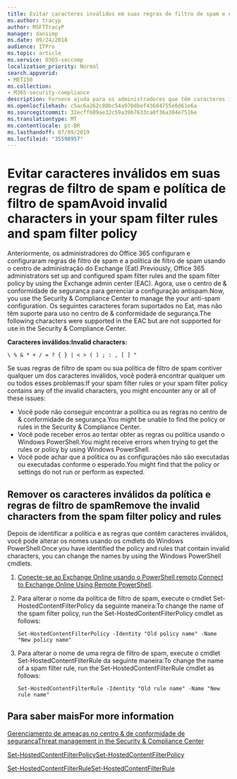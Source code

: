 ```yaml
---
title: Evitar caracteres inválidos em suas regras de filtro de spam e na política de filtro de spam
ms.author: tracyp
author: MSFTTracyP
manager: dansimp
ms.date: 09/24/2018
audience: ITPro
ms.topic: article
ms.service: O365-seccomp
localization_priority: Normal
search.appverid:
- MET150
ms.collection:
- M365-security-compliance
description: Fornece ajuda para os administradores que têm caracteres inválidos na configuração antispam e estão em problemas ao tentar usar o centro de conformidade &amp; de segurança.
ms.openlocfilehash: c5ac6a262c80bc54a970dbef43684755e6d61e6a
ms.sourcegitcommit: 32ecff689ae32c59a39b7633ca0f36a304e7516e
ms.translationtype: MT
ms.contentlocale: pt-BR
ms.lasthandoff: 07/09/2019
ms.locfileid: "35598957"
---
```

# <a name="avoid-invalid-characters-in-your-spam-filter-rules-and-spam-filter-policy"></a><span data-ttu-id="a03b1-103">Evitar caracteres inválidos em suas regras de filtro de spam e política de filtro de spam</span><span class="sxs-lookup"><span data-stu-id="a03b1-103">Avoid invalid characters in your spam filter rules and spam filter policy</span></span> 

<span data-ttu-id="a03b1-104">Anteriormente, os administradores do Office 365 configuram e configuraram regras de filtro de spam e a política de filtro de spam usando o centro de administração do Exchange (Eat).</span><span class="sxs-lookup"><span data-stu-id="a03b1-104">Previously, Office 365 administrators set up and configured spam filter rules and the spam filter policy by using the Exchange admin center (EAC).</span></span> <span data-ttu-id="a03b1-105">Agora, use o centro de &amp; conformidade de segurança para gerenciar a configuração antispam.</span><span class="sxs-lookup"><span data-stu-id="a03b1-105">Now, you use the Security &amp; Compliance Center to manage the your anti-spam configuration.</span></span> <span data-ttu-id="a03b1-106">Os seguintes caracteres foram suportados no Eat, mas não têm suporte para uso no centro de &amp; conformidade de segurança.</span><span class="sxs-lookup"><span data-stu-id="a03b1-106">The following characters were supported in the EAC but are not supported for use in the Security &amp; Compliance Center.</span></span>  

<span data-ttu-id="a03b1-107">**Caracteres inválidos:**</span><span class="sxs-lookup"><span data-stu-id="a03b1-107">**Invalid characters:**</span></span>
  
```\ % & * + / = ? { } | < > ( ) ; : , [ ] "```

<span data-ttu-id="a03b1-108">Se suas regras de filtro de spam ou sua política de filtro de spam contiver qualquer um dos caracteres inválidos, você poderá encontrar qualquer um ou todos esses problemas:</span><span class="sxs-lookup"><span data-stu-id="a03b1-108">If your spam filter rules or your spam filter policy contains any of the invalid characters, you might encounter any or all of these issues:</span></span>
- <span data-ttu-id="a03b1-109">Você pode não conseguir encontrar a política ou as regras no centro de &amp; conformidade de segurança.</span><span class="sxs-lookup"><span data-stu-id="a03b1-109">You might be unable to find the policy or rules in the Security &amp; Compliance Center.</span></span>
- <span data-ttu-id="a03b1-110">Você pode receber erros ao tentar obter as regras ou política usando o Windows PowerShell.</span><span class="sxs-lookup"><span data-stu-id="a03b1-110">You might receive errors when trying to get the rules or policy by using Windows PowerShell.</span></span>
- <span data-ttu-id="a03b1-111">Você pode achar que a política ou as configurações não são executadas ou executadas conforme o esperado.</span><span class="sxs-lookup"><span data-stu-id="a03b1-111">You might find that the policy or settings do not run or perform as expected.</span></span>

## <a name="remove-the-invalid-characters-from-the-spam-filter-policy-and-rules"></a><span data-ttu-id="a03b1-112">Remover os caracteres inválidos da política e regras de filtro de spam</span><span class="sxs-lookup"><span data-stu-id="a03b1-112">Remove the invalid characters from the spam filter policy and rules</span></span>

<span data-ttu-id="a03b1-113">Depois de identificar a política e as regras que contêm caracteres inválidos, você pode alterar os nomes usando os cmdlets do Windows PowerShell.</span><span class="sxs-lookup"><span data-stu-id="a03b1-113">Once you have identified the policy and rules that contain invalid characters, you can change the names by using the Windows PowerShell cmdlets.</span></span> 

1. <span data-ttu-id="a03b1-114">[Conecte-se ao Exchange Online usando o PowerShell remoto](https://docs.microsoft.com/powershell/exchange/exchange-online/connect-to-exchange-online-powershell/connect-to-exchange-online-powershell?view=exchange-ps).</span><span class="sxs-lookup"><span data-stu-id="a03b1-114">[Connect to Exchange Online Using Remote PowerShell](https://docs.microsoft.com/powershell/exchange/exchange-online/connect-to-exchange-online-powershell/connect-to-exchange-online-powershell?view=exchange-ps).</span></span>
    
2. <span data-ttu-id="a03b1-115">Para alterar o nome da política de filtro de spam, execute o cmdlet Set-HostedContentFilterPolicy da seguinte maneira:</span><span class="sxs-lookup"><span data-stu-id="a03b1-115">To change the name of the spam filter policy, run the Set-HostedContentFilterPolicy cmdlet as follows:</span></span>
    
    ```
    Set-HostedContentFilterPolicy -Identity "Old policy name" -Name "New policy name"
    ```  

3. <span data-ttu-id="a03b1-116">Para alterar o nome de uma regra de filtro de spam, execute o cmdlet Set-HostedContentFilterRule da seguinte maneira:</span><span class="sxs-lookup"><span data-stu-id="a03b1-116">To change the name of a spam filter rule, run the Set-HostedContentFilterRule cmdlet as follows:</span></span>
    
    ```
    Set-HostedContentFilterRule -Identity "Old rule name" -Name "New rule name"
    ```  

  
 ## <a name="for-more-information"></a><span data-ttu-id="a03b1-117">Para saber mais</span><span class="sxs-lookup"><span data-stu-id="a03b1-117">For more information</span></span>

[<span data-ttu-id="a03b1-118">Gerenciamento de ameaças no centro &amp; de conformidade de segurança</span><span class="sxs-lookup"><span data-stu-id="a03b1-118">Threat management in the Security &amp; Compliance Center</span></span>](threat-management.md)
  
[<span data-ttu-id="a03b1-119">Set-HostedContentFilterPolicy</span><span class="sxs-lookup"><span data-stu-id="a03b1-119">Set-HostedContentFilterPolicy</span></span>](https://docs.microsoft.com/powershell/module/exchange/antispam-antimalware/set-hostedcontentfilterpolicy?view=exchange-ps)

[<span data-ttu-id="a03b1-120">Set-HostedContentFilterRule</span><span class="sxs-lookup"><span data-stu-id="a03b1-120">Set-HostedContentFilterRule</span></span>](https://docs.microsoft.com/powershell/module/exchange/antispam-antimalware/set-hostedcontentfilterrule?view=exchange-ps)
